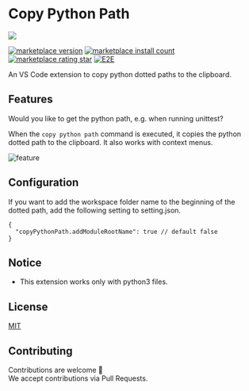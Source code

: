 # Copy Python Path

![](https://i.gyazo.com/4b80a051f219aab1ec8874f5475277a4.png)

<a href="https://marketplace.visualstudio.com/items?itemName=kawamataryo.copy-python-dotted-path"><img alt="marketplace version" src="https://vsmarketplacebadges.dev/version/kawamataryo.copy-python-dotted-path.svg"></a>
<a href="https://marketplace.visualstudio.com/items?itemName=kawamataryo.copy-python-dotted-path"><img alt="marketplace install count" src="https://vsmarketplacebadges.dev/installs/kawamataryo.copy-python-dotted-path.svg"></a>
<a href="https://marketplace.visualstudio.com/items?itemName=kawamataryo.copy-python-dotted-path"><img alt="marketplace rating star" src="https://vsmarketplacebadges.dev/rating-star/kawamataryo.copy-python-dotted-path.svg"></a>
[![E2E](https://github.com/kawamataryo/copy-python-path/actions/workflows/e2e-test.yml/badge.svg)](https://github.com/kawamataryo/copy-python-path/actions/workflows/e2e-test.yml)
  
An VS Code extension to copy python dotted paths to the clipboard.
  

## Features

Would you like to get the python path, e.g. when running unittest?  
  
  
When the `copy python path` command is executed, it copies the python dotted path to the clipboard. It also works with context menus.
  
![feature](https://i.gyazo.com/fe88befdaea034eff0adfd4caacd028f.gif)

## Configuration

If you want to add the workspace folder name to the beginning of the dotted path, add the following setting to setting.json.

```
{
  "copyPythonPath.addModuleRootName": true // default false
}
```
## Notice
- This extension works only with python3 files.

## License

[MIT](https://github.com/kawamataryo/copy-python-path/blob/main/LICENSE)

## Contributing
Contributions are welcome 🎉  
We accept contributions via Pull Requests.
